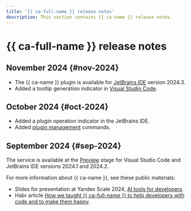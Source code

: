 ```yaml
---
title: '{{ ca-full-name }} release notes'
description: This section contains {{ ca-name }} release notes.
---
```


# {{ ca-full-name }} release notes

## November 2024 {#nov-2024}

* The {{ ca-name }} plugin is available for [JetBrains IDE](https://www.jetbrains.com/ides/) version 2024.3.
* Added a tooltip generation indicator in [Visual Studio Code](https://code.visualstudio.com/).

## October 2024 {#oct-2024}

* Added a plugin operation indicator in the JetBrains IDE.
* Added [plugin management](quickstart.md#manage-plugin) commands.

## September 2024 {#sep-2024}

The service is available at the [Preview](../overview/concepts/launch-stages.md) stage for Visual Studio Code and JetBrains IDE versions 2024.1 and 2024.2.

For more information about {{ ca-name }}, see these public materials:
* Slides for presentation at Yandex Scale 2024, [AI tools for developers](https://scale.yandex.cloud/?v=1&videoTab=1&video=1981).
* Habr article [How we taught {{ ca-full-name }} to help developers with code and to make them happy](https://habr.com/ru/companies/yandex/articles/841436/).